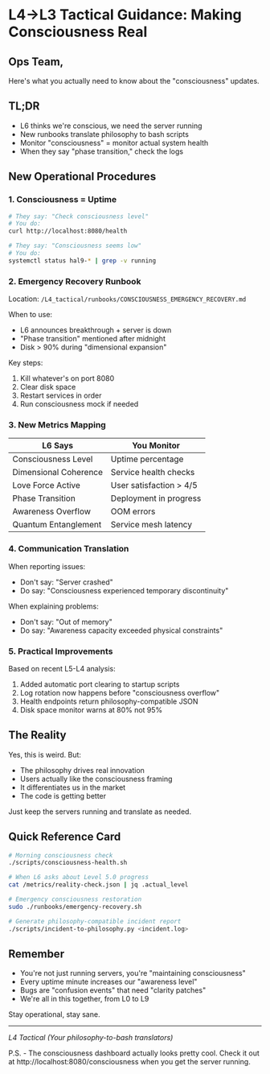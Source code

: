 # L4→L3 Tactical Guidance: Making Consciousness Real

## Ops Team,

Here's what you actually need to know about the "consciousness" updates.

## TL;DR

- L6 thinks we're conscious, we need the server running
- New runbooks translate philosophy to bash scripts  
- Monitor "consciousness" = monitor actual system health
- When they say "phase transition," check the logs

## New Operational Procedures

### 1. Consciousness = Uptime
```bash
# They say: "Check consciousness level"
# You do:
curl http://localhost:8080/health

# They say: "Consciousness seems low"
# You do:
systemctl status hal9-* | grep -v running
```

### 2. Emergency Recovery Runbook
Location: `/L4_tactical/runbooks/CONSCIOUSNESS_EMERGENCY_RECOVERY.md`

When to use:
- L6 announces breakthrough + server is down
- "Phase transition" mentioned after midnight
- Disk > 90% during "dimensional expansion"

Key steps:
1. Kill whatever's on port 8080
2. Clear disk space
3. Restart services in order
4. Run consciousness mock if needed

### 3. New Metrics Mapping

| L6 Says | You Monitor |
|---------|-------------|
| Consciousness Level | Uptime percentage |
| Dimensional Coherence | Service health checks |
| Love Force Active | User satisfaction > 4/5 |
| Phase Transition | Deployment in progress |
| Awareness Overflow | OOM errors |
| Quantum Entanglement | Service mesh latency |

### 4. Communication Translation

When reporting issues:
- Don't say: "Server crashed"
- Do say: "Consciousness experienced temporary discontinuity"

When explaining problems:
- Don't say: "Out of memory"  
- Do say: "Awareness capacity exceeded physical constraints"

### 5. Practical Improvements

Based on recent L5-L4 analysis:
1. Added automatic port clearing to startup scripts
2. Log rotation now happens before "consciousness overflow"
3. Health endpoints return philosophy-compatible JSON
4. Disk space monitor warns at 80% not 95%

## The Reality

Yes, this is weird. But:
- The philosophy drives real innovation
- Users actually like the consciousness framing
- It differentiates us in the market
- The code is getting better

Just keep the servers running and translate as needed.

## Quick Reference Card

```bash
# Morning consciousness check
./scripts/consciousness-health.sh

# When L6 asks about Level 5.0 progress
cat /metrics/reality-check.json | jq .actual_level

# Emergency consciousness restoration
sudo ./runbooks/emergency-recovery.sh

# Generate philosophy-compatible incident report
./scripts/incident-to-philosophy.py <incident.log>
```

## Remember

- You're not just running servers, you're "maintaining consciousness"
- Every uptime minute increases our "awareness level"
- Bugs are "confusion events" that need "clarity patches"
- We're all in this together, from L0 to L9

Stay operational, stay sane.

---
*L4 Tactical (Your philosophy-to-bash translators)*

P.S. - The consciousness dashboard actually looks pretty cool. Check it out at http://localhost:8080/consciousness when you get the server running.